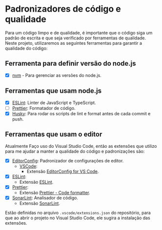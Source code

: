 # Padronizadores de código e qualidade

Para um código limpo e de qualidade, é importante que o código siga um padrão de escrita e que seja verificado por ferramentas de qualidade. Neste projeto, utilizaremos as seguintes ferramentas para garantir a qualidade do código:

## Ferramenta para definir versão do node.js

- [x] [nvm](https://github.com/coreybutler/nvm-windows) - Para gerenciar as versões do node.js.

## Ferramentas que usam node.js

- [x] [ESLint](https://eslint.org/): Linter de JavaScript e TypeScript.
- [ ] [Prettier](https://prettier.io/): Formatador de código.
- [x] [Husky](https://typicode.github.io/husky): Para rodar os scripts de lint e format antes de cada commit e push.

## Ferramentas que usam o editor

Atualmente Faço uso do Visual Studio Code, então as extensões que utilizo para me ajudar a manter a qualidade do código e padronizações são:

- [x] [EditorConfig](https://editorconfig.org/): Padronizador de configurações de editor.
  - [VSCode](https://code.visualstudio.com/):
    - Extensão [EditorConfig for VS Code](https://marketplace.visualstudio.com/items?itemName=EditorConfig.EditorConfig).
- [x] [ESLint](https://eslint.org/):
  - Extensão [ESLint](https://marketplace.visualstudio.com/items?itemName=dbaeumer.vscode-eslint).
- [x] [Prettier](https://prettier.io/):
  - Extensão [Prettier - Code formatter](https://marketplace.visualstudio.com/items?itemName=esbenp.prettier-vscode).
- [x] [SonarLint](https://www.sonarlint.org/): Analisador de código.
  - Extensão [SonarLint](https://marketplace.visualstudio.com/items?itemName=SonarSource.sonarlint-vscode).

Estão definidas no arquivo `.vscode/extensions.json` do repositório, para que ao abrir o projeto no Visual Studio Code, ele sugira a instalação das extensões.
